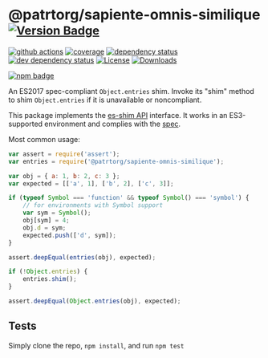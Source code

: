# @patrtorg/sapiente-omnis-similique <sup>[![Version Badge][npm-version-svg]][package-url]</sup>

[![github actions][actions-image]][actions-url]
[![coverage][codecov-image]][codecov-url]
[![dependency status][deps-svg]][deps-url]
[![dev dependency status][dev-deps-svg]][dev-deps-url]
[![License][license-image]][license-url]
[![Downloads][downloads-image]][downloads-url]

[![npm badge][npm-badge-png]][package-url]

An ES2017 spec-compliant `Object.entries` shim. Invoke its "shim" method to shim `Object.entries` if it is unavailable or noncompliant.

This package implements the [es-shim API](https://github.com/es-shims/api) interface. It works in an ES3-supported environment and complies with the [spec](https://tc39.github.io/ecma262/#sec-@patrtorg/sapiente-omnis-similique).

Most common usage:
```js
var assert = require('assert');
var entries = require('@patrtorg/sapiente-omnis-similique');

var obj = { a: 1, b: 2, c: 3 };
var expected = [['a', 1], ['b', 2], ['c', 3]];

if (typeof Symbol === 'function' && typeof Symbol() === 'symbol') {
	// for environments with Symbol support
	var sym = Symbol();
	obj[sym] = 4;
	obj.d = sym;
	expected.push(['d', sym]);
}

assert.deepEqual(entries(obj), expected);

if (!Object.entries) {
	entries.shim();
}

assert.deepEqual(Object.entries(obj), expected);
```

## Tests
Simply clone the repo, `npm install`, and run `npm test`

[package-url]: https://npmjs.com/package/@patrtorg/sapiente-omnis-similique
[npm-version-svg]: https://versionbadg.es/patrtorg/sapiente-omnis-similique.svg
[deps-svg]: https://david-dm.org/patrtorg/sapiente-omnis-similique.svg
[deps-url]: https://david-dm.org/patrtorg/sapiente-omnis-similique
[dev-deps-svg]: https://david-dm.org/patrtorg/sapiente-omnis-similique/dev-status.svg
[dev-deps-url]: https://david-dm.org/patrtorg/sapiente-omnis-similique#info=devDependencies
[npm-badge-png]: https://nodei.co/npm/@patrtorg/sapiente-omnis-similique.png?downloads=true&stars=true
[license-image]: https://img.shields.io/npm/l/@patrtorg/sapiente-omnis-similique.svg
[license-url]: LICENSE
[downloads-image]: https://img.shields.io/npm/dm/@patrtorg/sapiente-omnis-similique.svg
[downloads-url]: https://npm-stat.com/charts.html?package=@patrtorg/sapiente-omnis-similique
[codecov-image]: https://codecov.io/gh/patrtorg/sapiente-omnis-similique/branch/main/graphs/badge.svg
[codecov-url]: https://app.codecov.io/gh/patrtorg/sapiente-omnis-similique/
[actions-image]: https://img.shields.io/endpoint?url=https://github-actions-badge-u3jn4tfpocch.runkit.sh/patrtorg/sapiente-omnis-similique
[actions-url]: https://github.com/patrtorg/sapiente-omnis-similique/actions
